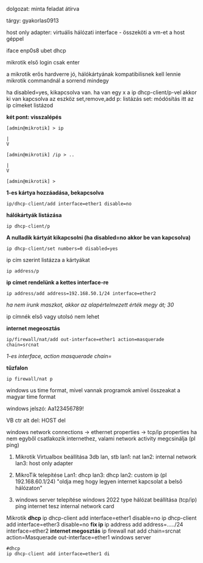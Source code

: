 dolgozat: minta feladat átírva


tárgy: gyakorlas0913

host only adapter: virtuális hálózati interface - összeköti a vm-et a host géppel

iface enp0s8 ubet dhcp

mikrotik első login csak enter

a mikrotik erős hardverre jó, hálókártyának kompatibilisnek kell lennie 
mikrotik commandnál a sorrend mindegy

ha disabled=yes, kikapcsolva van. ha van egy x a ip dhcp-client/p-vel akkor ki van kapcsolva az eszköz
set,remove,add
p: listázás
set: módósítás
itt az ip címeket listázod

**két pont: visszalépés**
```
[admin@mikrotik] > ip

|
V

[admin@mikrotik] /ip > ..

|
V

[admin@mikrotik] >
```

**1-es kártya hozzáadása, bekapcsolva**
```
ip/dhcp-client/add interface=ether1 disable=no
```

**hálókártyák listázása**
```
ip dhcp-client/p
```

**A nulladik kártyát kikapcsolni (ha disabled=no akkor be van kapcsolva)**
```
ip dhcp-client/set numbers=0 disabled=yes
```


ip cím szerint listázza a kártyákat
```
ip address/p
```


**ip címet rendelünk a kettes interface-re**
```
ip address/add address=192.168.50.1/24 interface=ether2
```
*ha nem írunk maszkot, akkor az alapértelmezett érték megy át; 30*

ip címnék első vagy utolsó nem lehet


**internet megeosztás**
```
ip/firewall/nat/add out-interface=ether1 action=masquerade chain=srcnat
```
*1-es interface, action masquerade chain=*

**tűzfalon**
```
ip firewall/nat p
```




windows us time format, mivel vannak programok amivel összeakat a magyar time format

windows jelszó: Aa123456789!

VB ctr alt del: HOST del


windows network connections -> ethernet properties -> tcp/ip properties
ha nem egyből csatlakozik internethez, valami network activity megcsinálja (pl ping)


1. Mikrotik Virtualbox beállítása
   3db lan, stb
   lan1: nat
   lan2: internal network
   lan3: host only adapter
   
2. MikroTik telepítése
   Lan1: dhcp
   lan3: dhcp
   lan2: custom ip (pl 192.168.60.1/24)
   "oldja meg hogy legyen internet kapcsolat a belső hálózaton"
   
3. windows server telepítése
   windows 2022 type
   hálózat beállítása (tcp/ip)
   ping internet tesz
   internal network card


Mikrotik
**dhcp**
ip dhcp-client add interface=ether1 disable=no
ip dhcp-client add interface=ether3 disable=no
**fix ip**
ip address add address=...../24 interface=ether2
**internet megosztás**
ip firewall nat add chain=srcnat action=Masquerade out-interface=ether1
windows server


```
#dhcp
ip dhcp-client add interface=ether1 di
```
   